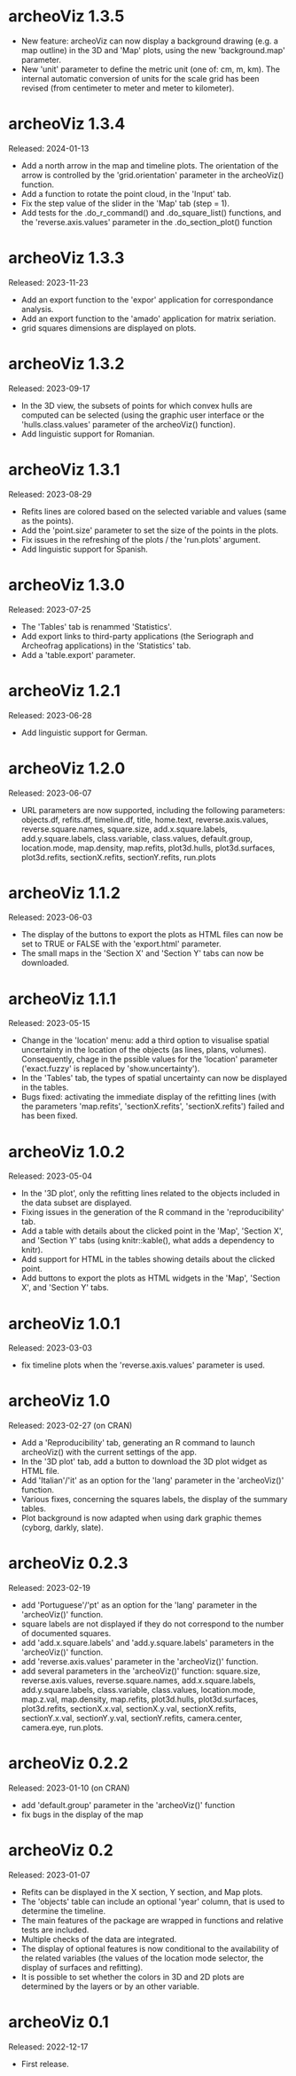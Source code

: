 # archeoViz 1.3.5

* New feature: archeoViz can now display a background drawing (e.g. a map outline) in the 3D and 'Map' plots, using the new 'background.map' parameter.
* New 'unit' parameter to define the metric unit (one of: cm, m, km). The internal automatic conversion of units for the scale grid has been revised (from centimeter to meter and meter to kilometer).


# archeoViz 1.3.4
Released: 2024-01-13

* Add a north arrow in the map and timeline plots. The orientation of the arrow is controlled by the 'grid.orientation' parameter in the archeoViz() function.
* Add a function to rotate the point cloud, in the 'Input' tab.
* Fix the step value of the slider in the 'Map' tab (step = 1).
* Add tests for the .do_r_command() and .do_square_list() functions, and the 'reverse.axis.values' parameter in the .do_section_plot() function

# archeoViz 1.3.3
Released: 2023-11-23

* Add an export function to the 'expor' application for correspondance analysis.
* Add an export function to the 'amado' application for matrix seriation.
* grid squares dimensions are displayed on plots.

# archeoViz 1.3.2
Released: 2023-09-17

* In the 3D view, the subsets of points for which convex hulls are computed can be selected (using the graphic user interface or the 'hulls.class.values' parameter of the archeoViz() function).
* Add linguistic support for Romanian.

# archeoViz 1.3.1
Released: 2023-08-29

* Refits lines are colored based on the selected variable and values (same as the points).
* Add the 'point.size' parameter to set the size of the points in the plots.
* Fix issues in the refreshing of the plots / the 'run.plots' argument.
* Add linguistic support for Spanish.

# archeoViz 1.3.0
Released: 2023-07-25

* The 'Tables' tab is renammed 'Statistics'.
* Add export links to third-party applications (the Seriograph and Archeofrag applications) in the 'Statistics' tab.
* Add a 'table.export' parameter.

# archeoViz 1.2.1
Released: 2023-06-28

* Add linguistic support for German.

# archeoViz 1.2.0
Released: 2023-06-07

* URL parameters are now supported, including the following parameters: objects.df, refits.df, timeline.df, title, home.text, reverse.axis.values, reverse.square.names, square.size, add.x.square.labels, add.y.square.labels, class.variable, class.values, default.group, location.mode, map.density, map.refits, plot3d.hulls, plot3d.surfaces, plot3d.refits, sectionX.refits, sectionY.refits, run.plots

# archeoViz 1.1.2
Released: 2023-06-03

* The display of the buttons to export the plots as HTML files can now be set to TRUE or FALSE with the 'export.html' parameter.
* The small maps in the 'Section X' and 'Section Y' tabs can now be downloaded.

# archeoViz 1.1.1
Released: 2023-05-15

* Change in the 'location' menu: add a third option to visualise spatial uncertainty in the location of the objects (as lines, plans, volumes). Consequently, chage in the pssible values for the 'location' parameter ('exact.fuzzy' is replaced by 'show.uncertainty').
* In the 'Tables' tab, the types of spatial uncertainty can now be displayed in the tables.
* Bugs fixed: activating the immediate display of the refitting lines (with the parameters 'map.refits', 'sectionX.refits', 'sectionX.refits') failed and has been fixed.

# archeoViz 1.0.2
Released: 2023-05-04

* In the '3D plot', only the refitting lines related to the objects included in the data subset are displayed.
* Fixing issues in the generation of the R command in the 'reproducibility' tab.
* Add a table with details about the clicked point in the 'Map', 'Section X', and 'Section Y' tabs (using knitr::kable(), what adds a dependency to knitr).
* Add support for HTML in the tables showing details about the clicked point.
* Add buttons to export the plots as HTML widgets in the 'Map', 'Section X', and 'Section Y' tabs.

# archeoViz 1.0.1
Released: 2023-03-03

* fix timeline plots when the 'reverse.axis.values' parameter is used.

# archeoViz 1.0
Released: 2023-02-27 (on CRAN)

* Add a 'Reproducibility' tab, generating an R command to launch archeoViz() with the current settings of the app.
* In the '3D plot' tab, add a button to download the 3D plot widget as HTML file.
* Add 'Italian'/'it' as an option for the 'lang' parameter in the 'archeoViz()' function.
* Various fixes, concerning the squares labels, the display of the summary tables.
* Plot background is now adapted when using dark graphic themes (cyborg, darkly, slate).

# archeoViz 0.2.3
Released: 2023-02-19

* add 'Portuguese'/'pt' as an option for the 'lang' parameter in the 'archeoViz()' function.
* square labels are not displayed if they do not correspond to the number of documented squares.
* add 'add.x.square.labels' and 'add.y.square.labels' parameters in the 'archeoViz()' function.
* add 'reverse.axis.values' parameter in the 'archeoViz()' function.
* add several parameters in the 'archeoViz()' function: square.size, reverse.axis.values, reverse.square.names, add.x.square.labels, add.y.square.labels, class.variable, class.values, location.mode, map.z.val, map.density, map.refits, plot3d.hulls, plot3d.surfaces, plot3d.refits, sectionX.x.val, sectionX.y.val, sectionX.refits, sectionY.x.val, sectionY.y.val, sectionY.refits, camera.center, camera.eye, run.plots.

# archeoViz 0.2.2
Released: 2023-01-10 (on CRAN)

* add 'default.group' parameter in the 'archeoViz()' function
* fix bugs in the display of the map

# archeoViz 0.2
Released: 2023-01-07

* Refits can be displayed in the X section, Y section, and Map plots.
* The 'objects' table can include an optional 'year' column, that is used to determine the timeline.
* The main features of the package are wrapped in functions and relative tests are included.
* Multiple checks of the data  are integrated.
* The display of optional features is now conditional to the availability of the related variables (the values of the location mode selector, the display of surfaces and refitting).
* It is possible to set whether the colors in 3D and 2D plots are determined by the layers or by an other variable.

# archeoViz 0.1
Released: 2022-12-17

* First release.
